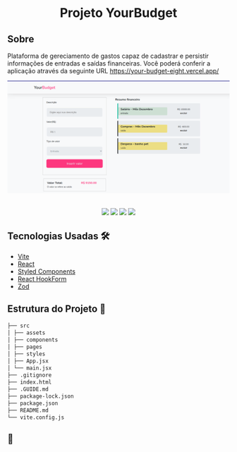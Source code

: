 <h1 align="center">Projeto YourBudget</h1>

## Sobre

Plataforma de gereciamento de gastos capaz de cadastrar e persistir informações de entradas e saídas financeiras.
Você poderá conferir a aplicação através da seguinte URL https://your-budget-eight.vercel.app/

<div align="center">
<img src="./src/assets/image.png" width="600px">

</div> <br>

<p align="center">
<img src="https://img.shields.io/badge/vite-white?style=for-the-badge&logo=vite&logoColor=8B73FE"></img>
<img src="https://img.shields.io/badge/react-white?style=for-the-badge&logo=vite&logoColor=8B73FE"></img>
<img src="https://img.shields.io/badge/Styled--Components-444?style=for-the-badge&logo=styled-components&logoColor=white"></img>
<img src="https://img.shields.io/badge/React--Hook--Form-gold?style=for-the-badge&logo=react&logoColor=black"></img>

</p>

## Tecnologias Usadas 🛠️

- [Vite](https://vitejs.dev)
- [React](https://react.dev/)
- [Styled Components](https://styled-components.com/)
- [React HookForm](https://react-hook-form.com/)
- [Zod](https://zod.dev/)

## Estrutura do Projeto 📂

```
├── src
│ ├── assets
│ ├── components
│ ├── pages
│ ├── styles
│ ├── App.jsx
│ └── main.jsx
├── .gitignore
├── index.html
├── .GUIDE.md
├── package-lock.json
├── package.json
├── README.md
└── vite.config.js
```

## 💛

<br>
